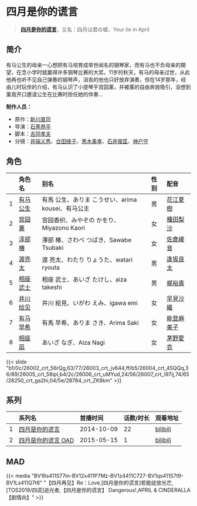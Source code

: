 # 四月是你的谎言


> <u>**[四月是你的谎言](http://bgm.tv/subject/100444)**</u>，又名：四月は君の嘘、Your lie in April

## 简介


有马公生的母亲一心想把有马培育成举世闻名的钢琴家，而有马也不负母亲的期望，在念小学时就赢得许多钢琴比赛的大奖。11岁的秋天，有马的母亲过世，从此他再也听不见自己弹奏的钢琴声，沮丧的他也只好放弃演奏，但在14岁那年，经由儿时玩伴的介绍，有马认识了小提琴手宫园薰，并被薰的自由奔放吸引，没想到薰竟开口邀请公生在比赛时担任她的伴奏…

**制作人员：**
- 原作：[新川直司](http://bgm.tv/person/9243)
- 导演：[石黑恭平](http://bgm.tv/person/14365)
- 脚本：[吉冈孝夫](http://bgm.tv/person/1140)
- 分镜：[井端义秀](http://bgm.tv/person/14831)、[仓田绫子](http://bgm.tv/person/332)、[黑木美幸](http://bgm.tv/person/20236)、[石井俊匡](http://bgm.tv/person/21139)、[神户守](http://bgm.tv/person/1047)

## 角色

|     |   角色名   |   别名  | 性别 |  配音  |
|:--- |:------  |:----      |:---  |:--   |
| 1 | [有马公生](http://bgm.tv/character/26002) | 有馬 公生、ありま こうせい、arima kousei、有马公主 | 男 | [花江夏樹](http://bgm.tv/person/7772) |
| 2 | [宫园薰](http://bgm.tv/character/26003) | 宫园香织、みやぞの かをり、Miyazono Kaori | 女 | [種田梨沙](http://bgm.tv/person/8138) |
| 3 | [泽部椿](http://bgm.tv/character/26004) | 澤部 椿、さわべ つばき、Sawabe Tsubaki | 女 | [佐倉綾音](http://bgm.tv/person/5745) |
| 4 | [渡亮太](http://bgm.tv/character/26005) | 渡 亮太、わたり りょうた、watari ryouta | 男 | [逢坂良太](http://bgm.tv/person/7385) |
| 5 | [相座武士](http://bgm.tv/character/26006) | 相座 武士、あいざ たけし、aiza takeshi | 男 | [梶裕貴](http://bgm.tv/person/5209) |
| 6 | [井川绘见](http://bgm.tv/character/26007) | 井川 絵見、いがわ えみ、igawa emi | 女 | [早見沙織](http://bgm.tv/person/4895) |
| 7 | [有马早希](http://bgm.tv/character/28250) | 有馬 早希、ありま さき、Arima Saki | 女 | [能登麻美子](http://bgm.tv/person/3827) |
| 8 | [相座凪](http://bgm.tv/character/28784) | あいざ なぎ、Aiza Nagi | 女 | [茅野愛衣](http://bgm.tv/person/5847) |

{{< slide "b1/0c/26002_crt_56rQg,63/77/26003_crt_jv644,ff/b5/26004_crt_4SQQq,36/89/26005_crt_58ipl,b4/2c/26006_crt_uMYud,24/56/26007_crt_I97ij,74/65/28250_crt_ga2hi,04/5e/28784_crt_ZK8km" >}}

## 系列

|     | 系列名         | 首播时间       | 话数/时长 | 观看地址                                                      |
|:----|:------------|:-----------|:------|:----------------------------------------------------------|
| 1   |[四月是你的谎言](https://bgm.tv/subject/100444)| 2014-10-09 | 22    | [bilibili](https://www.bilibili.com/bangumi/play/ep80016) |
| 2   |[四月是你的谎言 OAD](https://bgm.tv/subject/115980)| 2015-05-15 | 1     | [bilibili](https://www.bilibili.com/bangumi/play/ss3423)  |


## MAD

{{< media  "BV16s411S77m-BV12x411P7Mz-BV1z4411C727-BV1qs411S7t9-BV1Ls411Q7t6"
"【四月再见】Re：Love,[四月是你的谎言]若能绽放光芒,[TOS2019/四谎]追光者,【四月是你的谎言】 Dangerous!,APRIL & CINDERALLA 【剧情向】"  >}}
